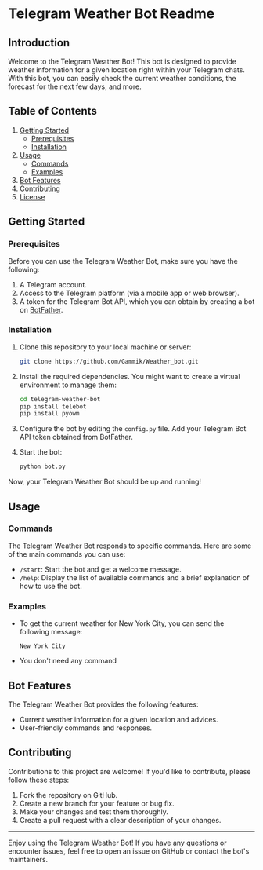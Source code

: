 # Telegram Weather Bot Readme

## Introduction

Welcome to the Telegram Weather Bot! This bot is designed to provide weather information for a given location right within your Telegram chats. With this bot, you can easily check the current weather conditions, the forecast for the next few days, and more.

## Table of Contents

1. [Getting Started](#getting-started)
   - [Prerequisites](#prerequisites)
   - [Installation](#installation)
2. [Usage](#usage)
   - [Commands](#commands)
   - [Examples](#examples)
3. [Bot Features](#bot-features)
4. [Contributing](#contributing)
5. [License](#license)

## Getting Started

### Prerequisites

Before you can use the Telegram Weather Bot, make sure you have the following:

1. A Telegram account.
2. Access to the Telegram platform (via a mobile app or web browser).
3. A token for the Telegram Bot API, which you can obtain by creating a bot on [BotFather](https://core.telegram.org/bots#botfather).

### Installation

1. Clone this repository to your local machine or server:

   ```bash
   git clone https://github.com/Gammik/Weather_bot.git
   ```

2. Install the required dependencies. You might want to create a virtual environment to manage them:

   ```bash
   cd telegram-weather-bot
   pip install telebot
   pip install pyowm
   ```

3. Configure the bot by editing the `config.py` file. Add your Telegram Bot API token obtained from BotFather.

4. Start the bot:

   ```bash
   python bot.py
   ```

Now, your Telegram Weather Bot should be up and running!

## Usage

### Commands

The Telegram Weather Bot responds to specific commands. Here are some of the main commands you can use:

- `/start`: Start the bot and get a welcome message.
- `/help`: Display the list of available commands and a brief explanation of how to use the bot.

### Examples

- To get the current weather for New York City, you can send the following message:

  ```
  New York City
  ```
- You don't need any command

## Bot Features

The Telegram Weather Bot provides the following features:

- Current weather information for a given location and advices.
- User-friendly commands and responses.

## Contributing

Contributions to this project are welcome! If you'd like to contribute, please follow these steps:

1. Fork the repository on GitHub.
2. Create a new branch for your feature or bug fix.
3. Make your changes and test them thoroughly.
4. Create a pull request with a clear description of your changes.

---

Enjoy using the Telegram Weather Bot! If you have any questions or encounter issues, feel free to open an issue on GitHub or contact the bot's maintainers.

